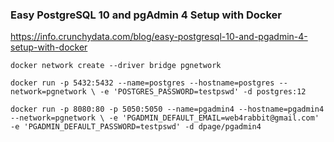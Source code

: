 ### Easy PostgreSQL 10 and pgAdmin 4 Setup with Docker
https://info.crunchydata.com/blog/easy-postgresql-10-and-pgadmin-4-setup-with-docker

`docker network create --driver bridge pgnetwork`

`docker run -p 5432:5432 --name=postgres --hostname=postgres --network=pgnetwork \
 -e 'POSTGRES_PASSWORD=testpswd' -d postgres:12`

`docker run -p 8080:80 -p 5050:5050 --name=pgadmin4 --hostname=pgadmin4 --network=pgnetwork \
 -e 'PGADMIN_DEFAULT_EMAIL=web4rabbit@gmail.com' -e 'PGADMIN_DEFAULT_PASSWORD=testpswd' -d dpage/pgadmin4`